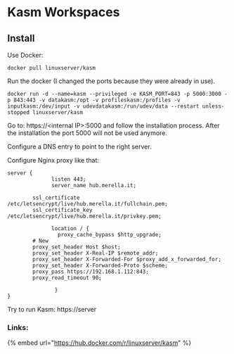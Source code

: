 # Kasm Workspaces

## Install

Use Docker:

```
docker pull linuxserver/kasm
```

Run the docker (I changed the ports because they were already in use).

```
docker run -d --name=kasm --privileged -e KASM_PORT=843 -p 5000:3000 -p 843:443 -v datakasm:/opt -v profileskasm:/profiles -v inputkasm:/dev/input -v udevdatakasm:/run/udev/data --restart unless-stopped linuxserver/kasm
```

Go to: https://\<internal IP>:5000 and follow the installation process. After the installation the port 5000 will not be used anymore.

Configure a DNS entry to point to the right server.

Configure Nginx proxy like that:

```
server {  
              listen 443;
              server_name hub.merella.it;

		ssl_certificate		 /etc/letsencrypt/live/hub.merella.it/fullchain.pem;
		ssl_certificate_key	 /etc/letsencrypt/live/hub.merella.it/privkey.pem;

              location / {  
                proxy_cache_bypass $http_upgrade;
		# New
		proxy_set_header Host $host;
		proxy_set_header X-Real-IP $remote_addr;
		proxy_set_header X-Forwarded-For $proxy_add_x_forwarded_for;
		proxy_set_header X-Forwarded-Proto $scheme;
		proxy_pass https://192.168.1.112:843;
		proxy_read_timeout 90;
  
               }  
}
```

Try to run Kasm: https://server





### Links:

{% embed url="https://hub.docker.com/r/linuxserver/kasm" %}

